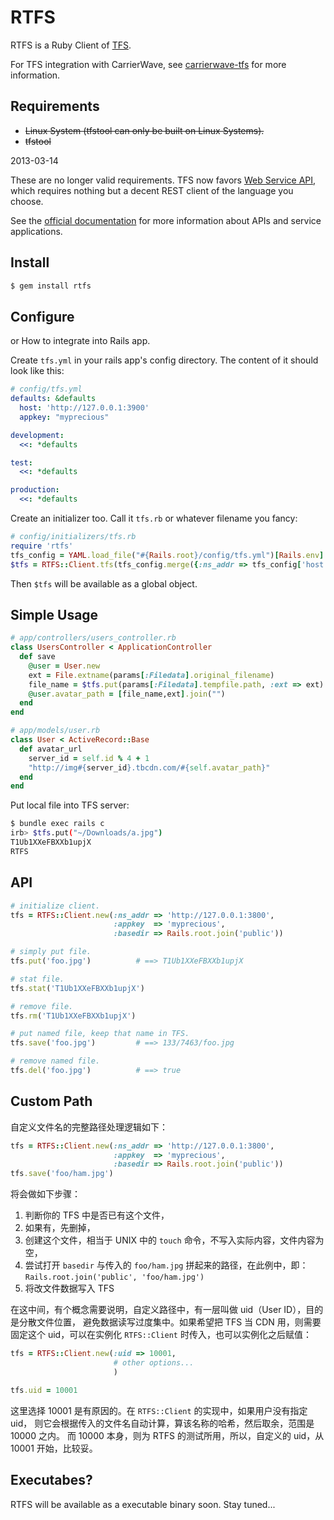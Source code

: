 RTFS
====

RTFS is a Ruby Client of [TFS](http://code.taobao.org/project/view/366/).

For TFS integration with CarrierWave, see
[carrierwave-tfs](http://github.com/huacnlee/carrierwave-tfs) for more
information.


Requirements
------------

* <del>Linux System (tfstool can only be built on Linux Systems).</del>
* <del>tfstool</del>

2013-03-14

These are no longer valid requirements. TFS now favors
[Web Service API](http://baike.corp.taobao.com/index.php/CS_RD/tfs/use_web_service),
which requires nothing but a decent REST client of the language you choose.

See the [official documentation](http://baike.corp.taobao.com/index.php/CS_RD/tfs)
for more information about APIs and service applications.


Install
-------

```bash
$ gem install rtfs
```

Configure
---------

or How to integrate into Rails app.

Create `tfs.yml` in your rails app's config directory. The content of it should
look like this:

```yaml
# config/tfs.yml
defaults: &defaults
  host: 'http://127.0.0.1:3900'
  appkey: "myprecious"

development:
  <<: *defaults

test:
  <<: *defaults

production:
  <<: *defaults
```

Create an initializer too. Call it `tfs.rb` or whatever filename you fancy:


```ruby
# config/initializers/tfs.rb
require 'rtfs'
tfs_config = YAML.load_file("#{Rails.root}/config/tfs.yml")[Rails.env]
$tfs = RTFS::Client.tfs(tfs_config.merge({:ns_addr => tfs_config['host']}))
```

Then `$tfs` will be available as a global object.


Simple Usage
------------

```ruby
# app/controllers/users_controller.rb
class UsersController < ApplicationController
  def save
    @user = User.new
    ext = File.extname(params[:Filedata].original_filename)
    file_name = $tfs.put(params[:Filedata].tempfile.path, :ext => ext)
    @user.avatar_path = [file_name,ext].join("")
  end
end

# app/models/user.rb
class User < ActiveRecord::Base
  def avatar_url
    server_id = self.id % 4 + 1
    "http://img#{server_id}.tbcdn.com/#{self.avatar_path}"
  end
end
```

Put local file into TFS server:

```bash
$ bundle exec rails c
irb> $tfs.put("~/Downloads/a.jpg")
T1Ub1XXeFBXXb1upjX
RTFS
```


API
---

```ruby
# initialize client.
tfs = RTFS::Client.new(:ns_addr => 'http://127.0.0.1:3800',
                       :appkey  => 'myprecious',
                       :basedir => Rails.root.join('public'))

# simply put file.
tfs.put('foo.jpg')          # ==> T1Ub1XXeFBXXb1upjX

# stat file.
tfs.stat('T1Ub1XXeFBXXb1upjX')

# remove file.
tfs.rm('T1Ub1XXeFBXXb1upjX')

# put named file, keep that name in TFS.
tfs.save('foo.jpg')         # ==> 133/7463/foo.jpg

# remove named file.
tfs.del('foo.jpg')          # ==> true
```


Custom Path
-----------

自定义文件名的完整路径处理逻辑如下：

```ruby
tfs = RTFS::Client.new(:ns_addr => 'http://127.0.0.1:3800',
                       :appkey  => 'myprecious',
                       :basedir => Rails.root.join('public'))
tfs.save('foo/ham.jpg')
```

将会做如下步骤：

 1. 判断你的 TFS 中是否已有这个文件，
 2. 如果有，先删掉，
 3. 创建这个文件，相当于 UNIX 中的 `touch` 命令，不写入实际内容，文件内容为空，
 4. 尝试打开 `basedir` 与传入的 `foo/ham.jpg` 拼起来的路径，在此例中，即：
    `Rails.root.join('public', 'foo/ham.jpg')`
 5. 将改文件数据写入 TFS

在这中间，有个概念需要说明，自定义路径中，有一层叫做 uid（User ID），目的是分散文件位置，
避免数据读写过度集中。如果希望把 TFS 当 CDN 用，则需要固定这个 uid，可以在实例化 `RTFS::Client`
时传入，也可以实例化之后赋值：

```ruby
tfs = RTFS::Client.new(:uid => 10001,
                       # other options...
                       )

tfs.uid = 10001
```

这里选择 10001 是有原因的。在 `RTFS::Client` 的实现中，如果用户没有指定 uid，
则它会根据传入的文件名自动计算，算该名称的哈希，然后取余，范围是 10000 之内。
而 10000 本身，则为 RTFS 的测试所用，所以，自定义的 uid，从 10001 开始，比较妥。


Executabes?
-----------

RTFS will be available as a executable binary soon. Stay tuned...
